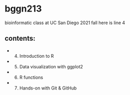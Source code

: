 # bggn213

bioinformatic class at UC San Diego 2021 fall
here is line 4

## contents: 
- 04. Introduction to R
- 05. Data visualization with ggplot2
- 06. R functions
- 07. Hands-on with Git & GitHub 
